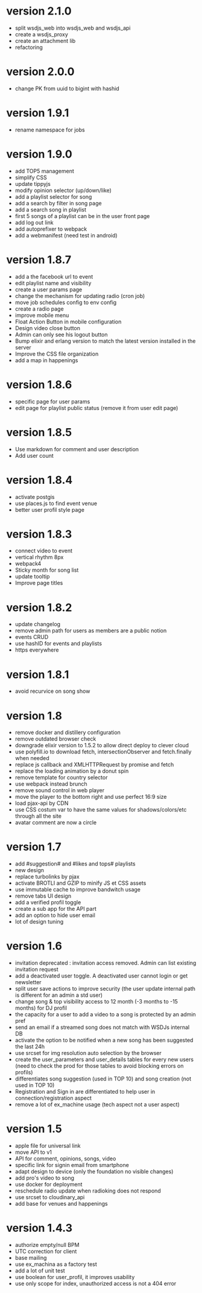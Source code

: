 # version 2.1.0
- split wsdjs_web into wsdjs_web and wsdjs_api
- create a wsdjs_proxy
- create an attachment lib
- refactoring
# version 2.0.0
- change PK from uuid to bigint with hashid
# version 1.9.1
- rename namespace for jobs
# version 1.9.0
- add TOP5 management
- simplify CSS
- update tippyjs
- modify opinion selector (up/down/like)
- add a playlist selector for song
- add a search by filter in song page
- add a search song in playlist
- first 5 songs of a playlist can be in the user front page
- add log out link
- add autoprefixer to webpack
- add a webmanifest (need test in android)
# version 1.8.7
- add a the facebook url to event
- edit playlist name and visibility
- create a user params page
- change the mechanism for updating radio (cron job)
- move job schedules config to env config
- create a radio page
- improve mobile menu
- Float Action Button in mobile configuration
- Design video close button
- Admin can only see his logout button
- Bump elixir and erlang version to match the latest version installed in the server
- Improve the CSS file organization
- add a map in happenings
# version 1.8.6
- specific page for user params
- edit page for playlist public status (remove it from user edit page)
# version 1.8.5
- Use markdown for comment and user description
- Add user count
# version 1.8.4
- activate postgis
- use places.js to find event venue
- better user profil style page
# version 1.8.3
- connect video to event
- vertical rhythm 8px
- webpack4
- Sticky month for song list
- update tooltip
- Improve page titles
# version 1.8.2
- update changelog
- remove admin path for users as members are a public notion
- events CRUD
- use hashID for events and playlists
- https everywhere
# version 1.8.1
- avoid recurvice on song show
# version 1.8
- remove docker and distillery configuration
- remove outdated browser check
- downgrade elixir version to 1.5.2 to allow direct deploy to clever cloud
- use polyfill.io to download fetch, intersectionObserver and fetch.finally when needed
- replace js callback and XMLHTTPRequest by promise and fetch
- replace the loading animation by a donut spin
- remove template for country selector
- use webpack instead brunch
- remove sound control in web player
- move the player to the bottom right and use perfect 16:9 size
- load pjax-api by CDN
- use CSS costum var to have the same values for shadows/colors/etc through all the site
- avatar comment are now a circle
# version 1.7
- add #suggestion# and #likes and tops# playlists
- new design
- replace turbolinks by pjax
- activate BROTLI and GZIP to minify JS et CSS assets
- use immutable cache to improve bandwitch usage
- remove tabs UI design
- add a verified profil toggle
- create a sub app for the API part
- add an option to hide user email
- lot of design tuning
# version 1.6
- invitation deprecated : invitation access removed. Admin can list existing invitation request 
- add a deactivated user toggle. A deactivated user cannot login or get newsletter
- split user save actions to improve security (the user update internal path is different for an admin a std user)
- change song & top visibility access to 12 month (-3 months to -15 months) for DJ profil
- the capacity for a user to add a video to a song is protected by an admin pref
- send an email if a streamed song does not match with WSDJs internal DB
- activate the option to be notified when a new song has been suggested the last 24h
- use srcset for img resolution auto selection by the browser
- create the user_parameters and user_details tables for every new users (need to check the prod for those tables to avoid blocking errors on profils)
- differentiates song suggestion (used in TOP 10) and song creation (not used in TOP 10) 
- Registration and Sign in are differentiated to help user in connection/registration aspect
- remove a lot of ex_machine usage (tech aspect not a user aspect)
# version 1.5
- apple file for universal link
- move API to v1 
- API for comment, opinions, songs, video
- specific link for signin email from smartphone
- adapt design to device (only the foundation no visible changes)
- add pro's video to song
- use docker for deployment
- reschedule radio update when radioking does not respond
- use srcset to cloudinary_api
- add base for venues and happenings
# version 1.4.3
- authorize empty/null BPM
- UTC correction for client
- base mailing
- use ex_machina as a factory test
- add a lot of unit test
- use boolean for user_profil, it improves usability
- use only scope for index, unauthorized access is not a 404 error

